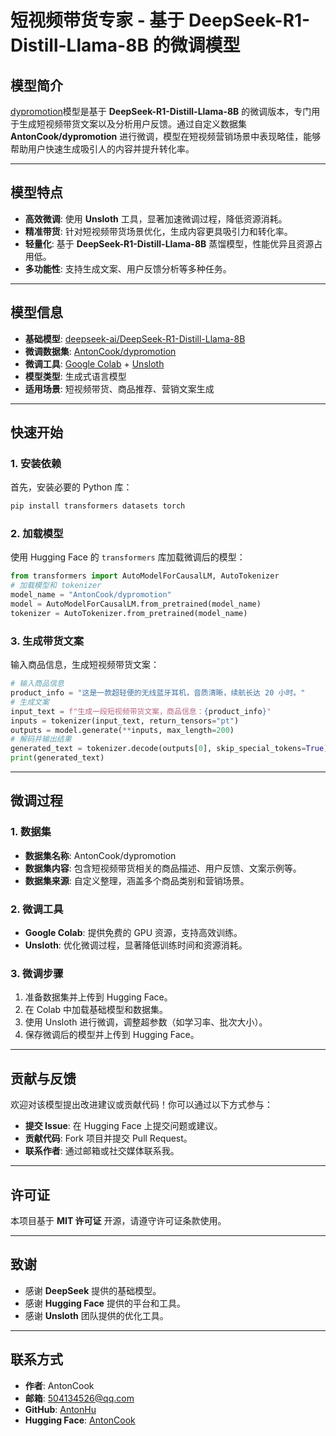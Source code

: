 # **短视频带货专家 - 基于 DeepSeek-R1-Distill-Llama-8B 的微调模型**

## **模型简介**

[dypromotion](https://huggingface.co/AntonCook/dypromotion)模型是基于 **DeepSeek-R1-Distill-Llama-8B** 的微调版本，专门用于生成短视频带货文案以及分析用户反馈。通过自定义数据集 **AntonCook/dypromotion** 进行微调，模型在短视频营销场景中表现略佳，能够帮助用户快速生成吸引人的内容并提升转化率。

* * *

## **模型特点**

-   **高效微调**: 使用 **Unsloth** 工具，显著加速微调过程，降低资源消耗。
-   **精准带货**: 针对短视频带货场景优化，生成内容更具吸引力和转化率。
-   **轻量化**: 基于 **DeepSeek-R1-Distill-Llama-8B** 蒸馏模型，性能优异且资源占用低。
-   **多功能性**: 支持生成文案、用户反馈分析等多种任务。

* * *

## **模型信息**

-   **基础模型**: [deepseek-ai/DeepSeek-R1-Distill-Llama-8B](https://huggingface.co/deepseek-ai/DeepSeek-R1-Distill-Llama-8B)
-   **微调数据集**: [AntonCook/dypromotion](https://huggingface.co/datasets/AntonCook/dypromotion)
-   **微调工具**: [Google Colab](https://colab.research.google.com/) + [Unsloth]((https://unsloth.ai/) )
-   **模型类型**: 生成式语言模型
-   **适用场景**: 短视频带货、商品推荐、营销文案生成

* * *

## **快速开始**

### **1. 安装依赖**

首先，安装必要的 Python 库：

```bash
pip install transformers datasets torch
```

### **2. 加载模型**

使用 Hugging Face 的 `transformers` 库加载微调后的模型：

```python
from transformers import AutoModelForCausalLM, AutoTokenizer
# 加载模型和 tokenizer
model_name = "AntonCook/dypromotion"
model = AutoModelForCausalLM.from_pretrained(model_name)
tokenizer = AutoTokenizer.from_pretrained(model_name)
```

### **3. 生成带货文案**

输入商品信息，生成短视频带货文案：

```python
# 输入商品信息
product_info = "这是一款超轻便的无线蓝牙耳机，音质清晰，续航长达 20 小时。"
# 生成文案
input_text = f"生成一段短视频带货文案，商品信息：{product_info}"
inputs = tokenizer(input_text, return_tensors="pt")
outputs = model.generate(**inputs, max_length=200)
# 解码并输出结果
generated_text = tokenizer.decode(outputs[0], skip_special_tokens=True)
print(generated_text)
```

* * *

## **微调过程**

### **1. 数据集**

-   **数据集名称**: AntonCook/dypromotion
-   **数据集内容**: 包含短视频带货相关的商品描述、用户反馈、文案示例等。
-   **数据集来源**: 自定义整理，涵盖多个商品类别和营销场景。

### **2. 微调工具**

-   **Google Colab**: 提供免费的 GPU 资源，支持高效训练。
-   **Unsloth**: 优化微调过程，显著降低训练时间和资源消耗。

### **3. 微调步骤**

1.  准备数据集并上传到 Hugging Face。
1.  在 Colab 中加载基础模型和数据集。
1.  使用 Unsloth 进行微调，调整超参数（如学习率、批次大小）。
1.  保存微调后的模型并上传到 Hugging Face。

* * *

## **贡献与反馈**

欢迎对该模型提出改进建议或贡献代码！你可以通过以下方式参与：

-   **提交 Issue**: 在 Hugging Face 上提交问题或建议。
-   **贡献代码**: Fork 项目并提交 Pull Request。
-   **联系作者**: 通过邮箱或社交媒体联系我。

* * *

## **许可证**

本项目基于 **MIT 许可证** 开源，请遵守许可证条款使用。

* * *

## ​**致谢**

-   感谢 **DeepSeek** 提供的基础模型。
-   感谢 **Hugging Face** 提供的平台和工具。
-   感谢 **Unsloth** 团队提供的优化工具。

* * *

## ​**联系方式**

-   **作者**: AntonCook
-   **邮箱**: 504134526@qq.com
-   **GitHub**: [AntonHu](https://github.com/AntonHu)
-   **Hugging Face**: [AntonCook](https://huggingface.co/AntonCook)